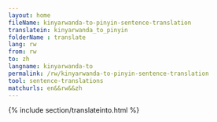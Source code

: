 ```yaml
---
layout: home
fileName: kinyarwanda-to-pinyin-sentence-translation
translatein: kinyarwanda_to_pinyin
folderName : translate
lang: rw
from: rw
to: zh
langname: kinyarwanda-to
permalink: /rw/kinyarwanda-to-pinyin-sentence-translation
tool: sentence-translations
matchurls: en&&rw&&zh
---
```

{% include section/translateinto.html %}
